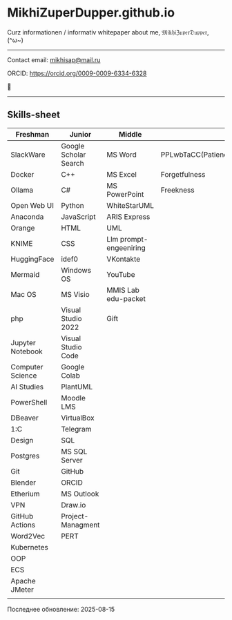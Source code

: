 # MikhiZuperDupper.github.io
Curz informationen / informativ whitepaper about me, 𝔐𝔦𝔨𝔥𝔦ℨ𝔲𝔭𝔢𝔯𝔇𝔲𝔭𝔭𝔢𝔯, (^ω~)

----
Contact email: mikhisap@mail.ru

ORCID: https://orcid.org/0009-0009-6334-6328

🌈

----

## Skills-sheet

| Freshman            | Junior                 | Middle                 | Senior                                                                     |
|---------------------|------------------------|------------------------|----------------------------------------------------------------------------|
| SlackWare           | Google Scholar Search  | MS Word                | PPLwbTaCC(PatiencePoliteLieWithoutBlushingTheAudacityCalmnessCommunication)|
| Docker              | C++                    | MS Excel               | Forgetfulness                                                              |
| Ollama              | C#                     | MS PowerPoint          | Freekness                                                                  |
| Open Web UI         | Python                 | WhiteStarUML           |                                                                            |
| Anaconda            | JavaScript             | ARIS Express           |                                                                            |
| Orange              | HTML                   | UML                    |                                                                            |
| KNIME               | CSS                    | Llm prompt-engeeniring |                                                                            |
| HuggingFace         | idef0                  | VKontakte              |                                                                            |
| Mermaid             | Windows OS             | YouTube                |                                                                            |
| Mac OS              | MS Visio               | MMIS Lab edu-packet    |                                                                            |
| php                 | Visual Studio 2022     | Gift                   |                                                                            |
| Jupyter Notebook    | Visual Studio Code     |                        |                                                                            |
| Computer Science    | Google Colab           |                        |                                                                            |
| AI Studies          | PlantUML               |                        |                                                                            |
| PowerShell          | Moodle LMS             |                        |                                                                            |
| DBeaver             | VirtualBox             |                        |                                                                            |
| 1:С                 | Telegram               |                        |                                                                            |
| Design              | SQL                    |                        |                                                                            |
| Postgres            | MS SQL Server          |                        |                                                                            |
| Git                 | GitHub                 |                        |                                                                            |
| Blender             | ORCID                  |                        |                                                                            |
| Etherium            | MS Outlook             |                        |                                                                            |
| VPN                 | Draw.io                |                        |                                                                            |
| GitHub Actions      | Project-Managment      |                        |                                                                            |
| Word2Vec            | PERT                   |                        |                                                                            |
| Kubernetes          |                        |                        |                                                                            |
| OOP                 |                        |                        |                                                                            |
| ECS                 |                        |                        |                                                                            |
| Apache JMeter       |                        |                        |                                                                            |
|                     |                        |                        |                                                                            |


Последнее обновление: 2025-08-15
